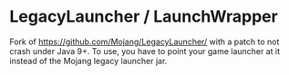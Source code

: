 # LegacyLauncher / LaunchWrapper

Fork of <https://github.com/Mojang/LegacyLauncher/> with a patch to not crash under Java 9+. To use, you have to point your game launcher at it instead of the Mojang legacy launcher jar.
